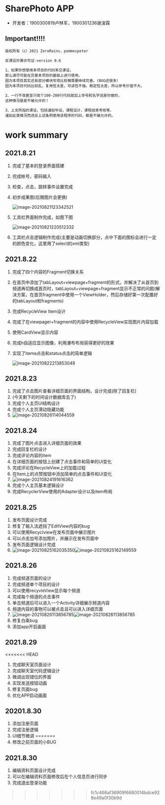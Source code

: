 

# SharePhoto APP

- 开发者：1900300819卢林军，1900301236谢浚霖

## Important!!!!

```
版权所有（c）2021 ZeroRains，pommespeter

反课设抄袭许可证-version 0.6

1、如果你想使用本项目的代码来交课设，
那么请尽可能在完善本项目的基础上进行使用，
因为本项目其实还有部分模块写得比较懒需要继续完善。(BUG还很多）
因为本项目代码比较乱，复用性太差，可读性不强，稳定性太差，所以参考价值不大。

2、一行不改甚至只改个100-200行代码就加上学号和名字说是你做的，
这种情况是是不被允许的！

3、上文所指的课设，包括诸如毕设，课程设计，课程结束考核等，
诸如此类情况而违反上述条例使用该程序的代码，都是不被允许的。
```

# work summary

##  2021.8.21

1. 完成了基本的登录界面搭建

2. 完成帐号，密码输入

3. 检查，点击，跳转事件设置完成

4. 初步成果图(后期图片会更换)

   ![image-20210821123342521](https://gitee.com/zeroRains/drawing-bed/raw/master/20210821123344image-20210821123342521.png)

5. 工具栏界面制作完成，如图下图

   ![image-20210821220512332](https://gitee.com/zeroRains/drawing-bed/raw/master/20210821220515image-20210821220512332.png)

6. 工具栏点击逻辑制作完成(主要是动画切换部分，点中下面的图标会进行一定的颜色变化，这里用了select的xml类型)

## 2021.8.22

1. 完成了四个内容的Fragment切换关系

2. 在首页中添加了tabLayout+viewpage+fragment的形式，并解决了从首页到频道再切换成首页时，tabLayout+viewpage+fragment显示不正常的问题(解决方案，在首页fragment中使用一个ViewHolder，然后存储好第一次配置好的tabLayout和fragments)

3. 完成RecycleView Item设计

4. 完成了在viewpager+fragment的内容中使用RecycleView实现图片内容加载

5. 使用CardView显示内容

6. 完成h自适应显示图像，利用瀑布布局获得更好的效果

7. 实现了itema点击和status点击的简单逻辑

   ![image-20210822213853049](https://gitee.com/zeroRains/drawing-bed/raw/master/20210822213854image-20210822213853049.png)



## 2021.8.23

1. 完成了点击图片查看详细页面的界面结构，设计完成(除了回复栏)
2. (今天剩下的时间设计数据库去了)
3. 完成个人主页UI结构设计
4. 完成个人主页滑动隐藏功能
5. ![image-20210826114044559](https://gitee.com/zeroRains/drawing-bed/raw/master/20210826114046image-20210826114044559.png)


## 2021.8.24

1. 完成了图片点击进入详细页面的效果
2. 完成回复栏的设计
3. 完成评论内容的item
4. 在详细页面的按钮上创建了点击事件和简单的UI变化
5. 完成评论在RecycleView上的加载过程
6. 在Item上的点赞按钮中添加简单的点击事件和UI变化
7. ![image-20210824191616362](https://gitee.com/zeroRains/drawing-bed/raw/master/20210824191617image-20210824191616362.png)
8. 完成个人主页基本逻辑设计
9. 完成RecyclerView使用的Adapter设计以及item布局

## 2021.8.25

1. 发布页面设计完成
2. 修复了输入法遮挡了EditView内容的bug
3. 可以使用Recyclview在发布页面中展示图片
4. 可以点击加号添加图片，并展示在发布页面中
5. 发布页面逻辑设计完成
6. ![image-20210825162035350](https://gitee.com/zeroRains/drawing-bed/raw/master/20210825162036image-20210825162035350.png)![image-20210825162149559](https://gitee.com/zeroRains/drawing-bed/raw/master/20210825162150image-20210825162149559.png)

## 2021.8.26

1. 完成频道页面的设计
2. 完成频道单个项目的设计
3. 可以使用recyvleView显示每个频道
4. 完成每个频道的点击事件
5. 单击频道后可以进入一个Activity详细展示频道内容
6. 频道内容的事物可以被点击且可以进入详细页面
7. ![image-20210826113856785](/run/media/zerorains/Data/tempMarkdown/drawing-bed/20210830214432image-20210830214429149-16303310863231.png)![image-20210826113856785](https://gitee.com/zeroRains/drawing-bed/raw/master/20210826113859image-20210826113856785.png)
8. 修复白条bug
9. 添加app开启画面

## 2021.8.29

<<<<<<< HEAD
1. 完成聊天室页面设计
2. 完成聊天室代码逻辑设计
3. 微调出现错位的界面
4. 实现发送按钮动画
5. 修复页面bug
6. 优化APP启动画面

## 20201.8.30

1. 添加注册页面
2. 完成注册逻辑
3. UI细节微调
=======
1. 修改之前页面的小BUG

## 2021.8.30

1. 编辑资料页面设计完成
2. 可以在编辑资料页面修改后在个人信息页进行同步
3. 完成退出登录功能
>>>>>>> fc1c466af36909f6680014bdce928e49a0f30b9d
